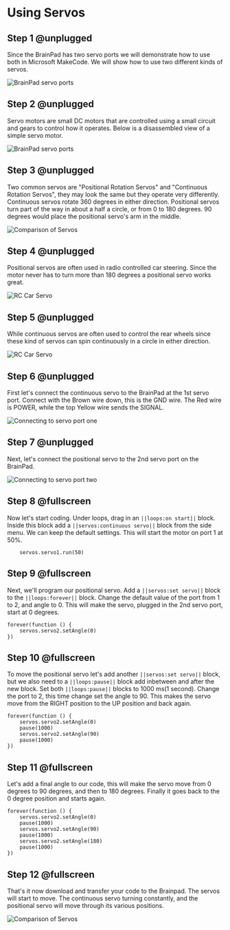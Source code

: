 # Using Servos

## Step 1 @unplugged

Since the BrainPad has two servo ports we will demonstrate how to use both in Microsoft MakeCode. We will show how to use two different kinds of servos.  
 
![BrainPad servo ports](docs/static/images/servo_ports.jpg)

## Step 2 @unplugged

Servo motors are small DC motors that are controlled using a small circuit and gears to control how it operates. Below is a disassembled view of a simple servo motor. 
 
![BrainPad servo ports](docs/static/images/servo_parts.jpg)

## Step 3 @unplugged

Two common servos are "Positional Rotation Servos" and "Continuous Rotation Servos", they may look the same but they operate very differently. Continuous servos rotate 360 degrees in either direction. Positional servos turn part of the way in about a half a circle, or from 0 to 180 degrees. 90 degrees would place the positional servo's arm in the middle.
 
![Comparison of Servos](docs/static/images/servo_motors.gif)
 
## Step 4 @unplugged

Positional servos are often used in radio controlled car steering. Since the motor never has to turn more than 180 degrees a positional servo works great. 
  
![RC Car Servo](docs/static/images/rc_positional.jpg)

## Step 5 @unplugged

While continuous servos are often used to control the rear wheels since these kind of servos can spin continuously in a circle in either direction.  

![RC Car Servo](docs/static/images/rc_continuous.jpg)

## Step 6 @unplugged

First let's connect the continuous servo to the BrainPad at the 1st servo port. Connect with the Brown wire down, this is the GND wire. The Red wire is POWER, while the top Yellow wire sends the SIGNAL. 

![Connecting to servo port one](docs/static/images/servo_port_one.jpg)

## Step 7 @unplugged

Next, let's connect the positional servo to the 2nd servo port on the BrainPad. 

![Connecting to servo port two](docs/static/images/servo_port_two.jpg)

## Step 8 @fullscreen

Now let's start coding. Under loops, drag in an ``||loops:on start||`` block. Inside this block add a ``||servos:continuous servo||`` block from the side menu. We can keep the default settings. This will start the motor on port 1 at 50%.

```blocks
    servos.servo1.run(50)
```

## Step 9 @fullscreen

Next, we'll program our positional servo.  Add a ``||servos:set servo||`` block to the ``||loops:forever||`` block. Change the default value of the port from 1 to 2, and angle to 0. This will make the servo, plugged in the 2nd servo port, start at 0 degrees.

```blocks
forever(function () {
    servos.servo2.setAngle(0)
})
```

## Step 10 @fullscreen

To move the positional servo let's add another ``||servos:set servo||`` block, but we also need to a ``||loops:pause||`` block add inbetween and after the new block. Set both ``||loops:pause||`` blocks to 1000 ms(1 second). Change the port to 2, this time change set the angle to 90. This makes the servo move from the RIGHT position to the UP position and back again. 

```blocks
forever(function () {
    servos.servo2.setAngle(0)
    pause(1000)
    servos.servo2.setAngle(90)
    pause(1000)
})
```

## Step 11 @fullscreen

Let's add a final angle to our code, this will make the servo move from 0 degrees to 90 degrees, and then to 180 degrees. Finally it goes back to the 0 degree position and starts again. 

```blocks
forever(function () {
    servos.servo2.setAngle(0)
    pause(1000)
    servos.servo2.setAngle(90)
    pause(1000)
    servos.servo2.setAngle(180)
    pause(1000)
})
```
## Step 12 @fullscreen

That's it now download and transfer your code to the Brainpad. The servos will start to move. The continuous servo turning constantly, and the positional servo will move through its various positions.  

![Comparison of Servos](docs/static/images/servo_motors.gif)